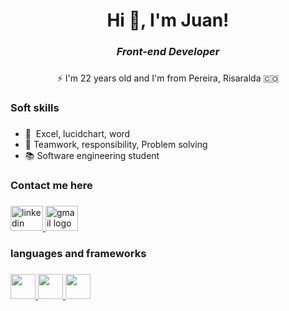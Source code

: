 <h1 align="center">Hi 👋, I'm Juan!</h1>

###

<h3 align="center"><em>Front-end Developer</em></h3>


###

<p align="center">⚡️ I'm 22 years old and I'm from Pereira, Risaralda 🇨🇴 </p>

###

<h3 align="left">Soft skills</h3>

###
- 🧠  Excel, lucidchart, word
- 🚀 Teamwork, responsibility, Problem solving
- 📚 Software engineering student

###


<h3 align="left">Contact me here</h3>

###

<div align="left">
  <a href="https:https://www.linkedin.com/in/juan-david-702a6a306/" target="_blank">
    <img src="https://raw.githubusercontent.com/maurodesouza/profile-readme-generator/master/src/assets/icons/social/linkedin/default.svg" width="52" height="40" alt="linkedin logo"  />
  </a>
  <a href="mailto:medrandajuan843@gmail.com" target="_blank">
    <img src="https://raw.githubusercontent.com/maurodesouza/profile-readme-generator/master/src/assets/icons/social/gmail/default.svg" width="52" height="40" alt="gmail logo"  />
  </a>
</div>

###

<h3 align="left">languages ​​and frameworks</h3>

###

<div align="left">
  <a href="https://skillicons.dev">
    <img src="https://skillicons.dev/icons?i=html,css,react,mui,tailwind,bootstrap,sass"
     height="40" />
    <img src="https://skillicons.dev/icons?i=javascript,nodejs,express,git,mysql,figma,firebase"
     height="40" />
    <img src="https://skillicons.dev/icons?i=visualstudio,netlify,vercel,astro"
     height="40" />
  </a>
</p>

 
 
</div>

###
